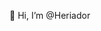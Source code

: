 👋 Hi, I’m @Heriador


<!---
Heriador/Heriador is a ✨ special ✨ repository because its `README.md` (this file) appears on your GitHub profile.
You can click the Preview link to take a look at your changes.
--->
